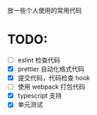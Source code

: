 放一些个人使用的常用代码

# TODO:

- [ ] eslint 检查代码
- [x] prettier 自动化格式代码
- [x] 提交代码，代码检查 hook
- [ ] 使用 webpack 打包代码
- [x] typescript 支持
- [x] 单元测试
